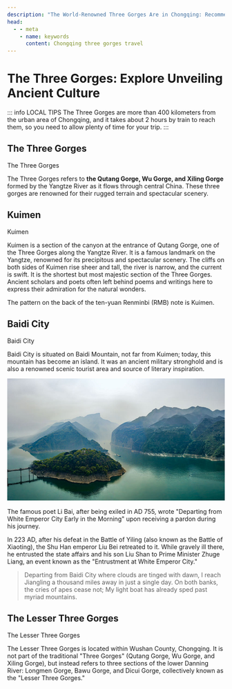 ```yaml
---
description: "The World-Renowned Three Gorges Are in Chongqing: Recommended Travel Routes to Explore Towering Cliffs and Traces of Ancient Heroes."
head:
  - - meta
    - name: keywords
      content: Chongqing three gorges travel
---
```


# The Three Gorges: Explore Unveiling Ancient Culture

::: info LOCAL TIPS
The Three Gorges are more than 400 kilometers from the urban area of Chongqing, and it takes about 2 hours by train to reach them, so you need to allow plenty of time for your trip.
:::

## The Three Gorges

<Chinese word="三峡">
<template #pinyin>sān xiá</template>
The Three Gorges
</Chinese>

The Three Gorges refers to **the Qutang Gorge, Wu Gorge, and Xiling Gorge** formed by the Yangtze River as it flows through central China. These three gorges are renowned for their rugged terrain and spectacular scenery.

## Kuimen

<Chinese word="夔门">
<template #pinyin>kuí mén</template>
Kuimen
</Chinese>

Kuimen is a section of the canyon at the entrance of Qutang Gorge, one of the Three Gorges along the Yangtze River. It is a famous landmark on the Yangtze, renowned for its precipitous and spectacular scenery. The cliffs on both sides of Kuimen rise sheer and tall, the river is narrow, and the current is swift. It is the shortest but most majestic section of the Three Gorges. Ancient scholars and poets often left behind poems and writings here to express their admiration for the natural wonders.

The pattern on the back of the ten-yuan Renminbi (RMB) note is Kuimen.

## Baidi City

<Chinese word="白帝城">
<template #pinyin>bái dì chéng</template>
Baidi City
</Chinese>

Baidi City is situated on Baidi Mountain, not far from Kuimen; today, this mountain has become an island. It was an ancient military stronghold and is also a renowned scenic tourist area and source of literary inspiration.

![Baidi City](./assets/white-emperor-city.jpg)

The famous poet Li Bai, after being exiled in AD 755, wrote "Departing from White Emperor City Early in the Morning" upon receiving a pardon during his journey.

In 223 AD, after his defeat in the Battle of Yiling (also known as the Battle of Xiaoting), the Shu Han emperor Liu Bei retreated to it. While gravely ill there, he entrusted the state affairs and his son Liu Shan to Prime Minister Zhuge Liang, an event known as the "Entrustment at White Emperor City."

> Departing from Baidi City where clouds are tinged with dawn,
I reach Jiangling a thousand miles away in just a single day.
On both banks, the cries of apes cease not;
My light boat has already sped past myriad mountains.

## The Lesser Three Gorges

<Chinese word="小三峡">
<template #pinyin>xiǎo sān xiá</template>
The Lesser Three Gorges
</Chinese>

The Lesser Three Gorges is located within Wushan County, Chongqing. It is not part of the traditional "Three Gorges" (Qutang Gorge, Wu Gorge, and Xiling Gorge), but instead refers to three sections of the lower Danning River: Longmen Gorge, Bawu Gorge, and Dicui Gorge, collectively known as the "Lesser Three Gorges."
